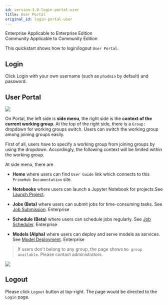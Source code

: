 ```yaml
---
id: version-3.0-login-portal-user
title: User Portal
original_id: login-portal-user
---
```

<div class="label-sect">
  <div class="ee-only tooltip">Enterprise
    <span class="tooltiptext">Applicable to Enterprise Edition</span>
  </div>
  <div class="ce-only tooltip">Community
    <span class="tooltiptext">Applicable to Community Edition</span>
  </div>
</div>

This quickstart shows how to login/logout `User Portal`.

## Login

Click Login with your own username (such as `phadmin` by default) and password.

## User Portal

![](assets/v3-landing-user.png)

On Portal, the left side is **side menu**, the right side is the **context of the current working group**. At the top of the right side, there is a `Group:` dropdown for working groups switch. Users can switch the working group among joining groups easily.

First of all, users have to specify a working group from joining groups by using the dropdown. Accordingly, the following context will be limited within the working group.

At side menu, there are

+ **Home** where users can find `User Guide` link which connects to this `PrimeHub Documentation` site.

+ **Notebooks**  where users can launch a Jupyter Notebook for projects.See [Launch Project](../quickstart/launch-project).

+ **Jobs (Beta)** where users can submit jobs for time-consuming tasks. See [Job Submission](../job-submission-feature). <span class="ee-only">Enterprise</span>

+ **Schedule (Beta)** where users can schedule jobs regularly. See [Job Scheduler](../job-scheduling-feature). <span class="ee-only">Enterprise</span>

+ **Models (Alpha)** where users can deploy and serve models as services. See [Model Deployment](../model-deployment-feature). <span class="ee-only">Enterprise</span>

>If users don't belong to any group, the page shows `No group available`. Please contact administrators.

![](assets/v3-landing-user-no-group.png)

## Logout

Please click `Logout` button at top-right. The page would be directed to the `Login` page.
